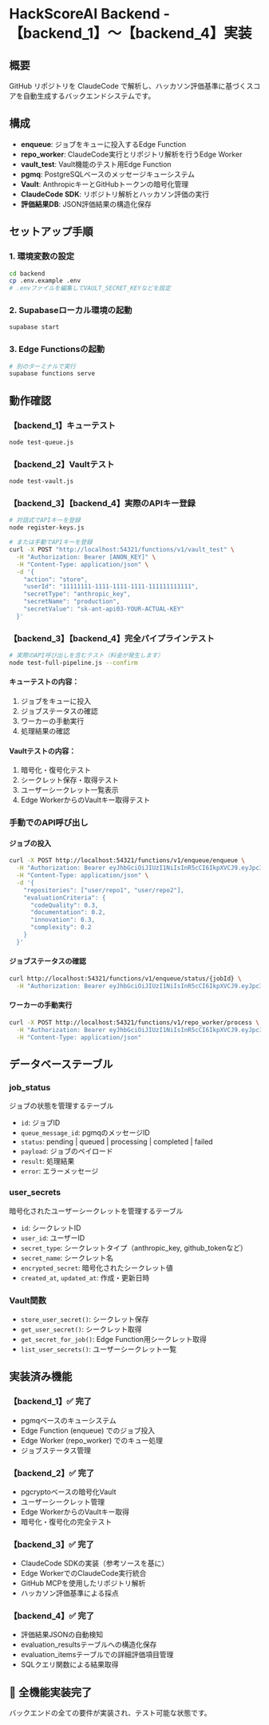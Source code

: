 # HackScoreAI Backend - 【backend_1】〜【backend_4】実装

## 概要
GitHub リポジトリを ClaudeCode で解析し、ハッカソン評価基準に基づくスコアを自動生成するバックエンドシステムです。

## 構成
- **enqueue**: ジョブをキューに投入するEdge Function
- **repo_worker**: ClaudeCode実行とリポジトリ解析を行うEdge Worker
- **vault_test**: Vault機能のテスト用Edge Function
- **pgmq**: PostgreSQLベースのメッセージキューシステム
- **Vault**: AnthropicキーとGitHubトークンの暗号化管理
- **ClaudeCode SDK**: リポジトリ解析とハッカソン評価の実行
- **評価結果DB**: JSON評価結果の構造化保存

## セットアップ手順

### 1. 環境変数の設定
```bash
cd backend
cp .env.example .env
# .envファイルを編集してVAULT_SECRET_KEYなどを設定
```

### 2. Supabaseローカル環境の起動
```bash
supabase start
```

### 3. Edge Functionsの起動
```bash
# 別のターミナルで実行
supabase functions serve
```

## 動作確認

### 【backend_1】キューテスト
```bash
node test-queue.js
```

### 【backend_2】Vaultテスト
```bash
node test-vault.js
```

### 【backend_3】【backend_4】実際のAPIキー登録
```bash
# 対話式でAPIキーを登録
node register-keys.js

# または手動でAPIキーを登録
curl -X POST "http://localhost:54321/functions/v1/vault_test" \
  -H "Authorization: Bearer [ANON_KEY]" \
  -H "Content-Type: application/json" \
  -d '{
    "action": "store",
    "userId": "11111111-1111-1111-1111-111111111111",
    "secretType": "anthropic_key",
    "secretName": "production",
    "secretValue": "sk-ant-api03-YOUR-ACTUAL-KEY"
  }'
```

### 【backend_3】【backend_4】完全パイプラインテスト
```bash
# 実際のAPI呼び出しを含むテスト（料金が発生します）
node test-full-pipeline.js --confirm
```

#### キューテストの内容：
1. ジョブをキューに投入
2. ジョブステータスの確認
3. ワーカーの手動実行
4. 処理結果の確認

#### Vaultテストの内容：
1. 暗号化・復号化テスト
2. シークレット保存・取得テスト
3. ユーザーシークレット一覧表示
4. Edge WorkerからのVaultキー取得テスト

### 手動でのAPI呼び出し

#### ジョブの投入
```bash
curl -X POST http://localhost:54321/functions/v1/enqueue/enqueue \
  -H "Authorization: Bearer eyJhbGciOiJIUzI1NiIsInR5cCI6IkpXVCJ9.eyJpc3MiOiJzdXBhYmFzZS1kZW1vIiwicm9sZSI6ImFub24iLCJleHAiOjE5ODM4MTI5OTZ9.CRXP1A7WOeoJeXxjNni43kdQwgnWNReilDMblYTn_I0" \
  -H "Content-Type: application/json" \
  -d '{
    "repositories": ["user/repo1", "user/repo2"],
    "evaluationCriteria": {
      "codeQuality": 0.3,
      "documentation": 0.2,
      "innovation": 0.3,
      "complexity": 0.2
    }
  }'
```

#### ジョブステータスの確認
```bash
curl http://localhost:54321/functions/v1/enqueue/status/{jobId} \
  -H "Authorization: Bearer eyJhbGciOiJIUzI1NiIsInR5cCI6IkpXVCJ9.eyJpc3MiOiJzdXBhYmFzZS1kZW1vIiwicm9sZSI6ImFub24iLCJleHAiOjE5ODM4MTI5OTZ9.CRXP1A7WOeoJeXxjNni43kdQwgnWNReilDMblYTn_I0"
```

#### ワーカーの手動実行
```bash
curl -X POST http://localhost:54321/functions/v1/repo_worker/process \
  -H "Authorization: Bearer eyJhbGciOiJIUzI1NiIsInR5cCI6IkpXVCJ9.eyJpc3MiOiJzdXBhYmFzZS1kZW1vIiwicm9sZSI6ImFub24iLCJleHAiOjE5ODM4MTI5OTZ9.CRXP1A7WOeoJeXxjNni43kdQwgnWNReilDMblYTn_I0" \
  -H "Content-Type: application/json"
```

## データベーステーブル

### job_status
ジョブの状態を管理するテーブル
- `id`: ジョブID
- `queue_message_id`: pgmqのメッセージID
- `status`: pending | queued | processing | completed | failed
- `payload`: ジョブのペイロード
- `result`: 処理結果
- `error`: エラーメッセージ

### user_secrets
暗号化されたユーザーシークレットを管理するテーブル
- `id`: シークレットID
- `user_id`: ユーザーID
- `secret_type`: シークレットタイプ（anthropic_key, github_tokenなど）
- `secret_name`: シークレット名
- `encrypted_secret`: 暗号化されたシークレット値
- `created_at`, `updated_at`: 作成・更新日時

### Vault関数
- `store_user_secret()`: シークレット保存
- `get_user_secret()`: シークレット取得
- `get_secret_for_job()`: Edge Function用シークレット取得
- `list_user_secrets()`: ユーザーシークレット一覧

## 実装済み機能

### 【backend_1】✅ 完了
- pgmqベースのキューシステム
- Edge Function (enqueue) でのジョブ投入
- Edge Worker (repo_worker) でのキュー処理
- ジョブステータス管理

### 【backend_2】✅ 完了
- pgcryptoベースの暗号化Vault
- ユーザーシークレット管理
- Edge WorkerからのVaultキー取得
- 暗号化・復号化の完全テスト

### 【backend_3】✅ 完了
- ClaudeCode SDKの実装（参考ソースを基に）
- Edge WorkerでのClaudeCode実行統合
- GitHub MCPを使用したリポジトリ解析
- ハッカソン評価基準による採点

### 【backend_4】✅ 完了
- 評価結果JSONの自動検知
- evaluation_resultsテーブルへの構造化保存
- evaluation_itemsテーブルでの詳細評価項目管理
- SQLクエリ関数による結果取得

## 🎉 全機能実装完了
バックエンドの全ての要件が実装され、テスト可能な状態です。